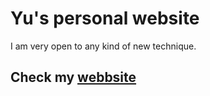 # Yu's personal website
I am very open to any kind of new technique.

## Check my [webbsite](https://hsuanyu666.github.io/)
